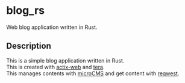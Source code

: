 # blog_rs
Web blog application written in Rust.

## Description
This is a simple blog application written in Rust.  
This is created with [actix-web](https://actix.rs/) and [tera](https://tera.netlify.app/).  
This manages contents with [microCMS](https://microcms.io/) and get content with [reqwest](https://github.com/seanmonstar/reqwest).
